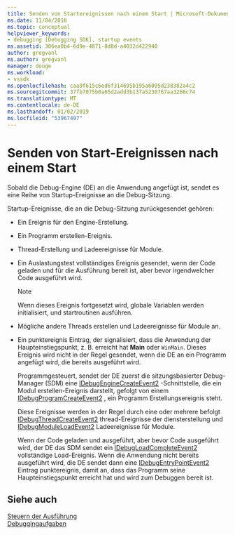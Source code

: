 ```yaml
---
title: Senden von Startereignissen nach einem Start | Microsoft-Dokumentation
ms.date: 11/04/2016
ms.topic: conceptual
helpviewer_keywords:
- debugging [Debugging SDK], startup events
ms.assetid: 306ea0b4-6d9e-4871-8d8d-a4032d422940
author: gregvanl
ms.author: gregvanl
manager: douge
ms.workload:
- vssdk
ms.openlocfilehash: caa9f615c6ed6f314695b195a6095d238382a4c2
ms.sourcegitcommit: 37fb7075b0a65d2add3b137a5230767aa3266c74
ms.translationtype: MT
ms.contentlocale: de-DE
ms.lasthandoff: 01/02/2019
ms.locfileid: "53967497"
---
```

# <a name="send-startup-events-after-a-launch"></a>Senden von Start-Ereignissen nach einem Start
Sobald die Debug-Engine (DE) an die Anwendung angefügt ist, sendet es eine Reihe von Startup-Ereignisse an die Debug-Sitzung.  
  
 Startup-Ereignisse, die an die Debug-Sitzung zurückgesendet gehören:  
  
- Ein Ereignis für den Engine-Erstellung.  
  
- Ein Programm erstellen-Ereignis.  
  
- Thread-Erstellung und Ladeereignisse für Module.  
  
- Ein Auslastungstest vollständiges Ereignis gesendet, wenn der Code geladen und für die Ausführung bereit ist, aber bevor irgendwelcher Code ausgeführt wird. 
  
  > [!NOTE]
  >  Wenn dieses Ereignis fortgesetzt wird, globale Variablen werden initialisiert, und startroutinen ausführen.  
  
- Mögliche andere Threads erstellen und Ladeereignisse für Module an.  
  
- Ein punktereignis Eintrag, der signalisiert, dass die Anwendung der Haupteinstiegspunkt, z. B. erreicht hat **Main** oder `WinMain`. Dieses Ereignis wird nicht in der Regel gesendet, wenn die DE an ein Programm angefügt wird, die bereits ausgeführt wird.  
  
  Programmgesteuert, sendet der DE zuerst die sitzungsbasierter Debug-Manager (SDM) eine [IDebugEngineCreateEvent2](../../extensibility/debugger/reference/idebugenginecreateevent2.md) -Schnittstelle, die ein Modul erstellen-Ereignis darstellt, gefolgt von einem [IDebugProgramCreateEvent2](../../extensibility/debugger/reference/idebugprogramcreateevent2.md) , ein Programm Erstellungsereignis steht.  
  
  Diese Ereignisse werden in der Regel durch eine oder mehrere befolgt [IDebugThreadCreateEvent2](../../extensibility/debugger/reference/idebugthreadcreateevent2.md) thread-Ereignisse der diensterstellung und [IDebugModuleLoadEvent2](../../extensibility/debugger/reference/idebugmoduleloadevent2.md) Ladeereignisse für Module.  
  
  Wenn der Code geladen und ausgeführt, aber bevor Code ausgeführt wird, der DE das SDM sendet ein [IDebugLoadCompleteEvent2](../../extensibility/debugger/reference/idebugloadcompleteevent2.md) vollständige Load-Ereignis. Wenn die Anwendung nicht bereits ausgeführt wird, die DE sendet dann eine [IDebugEntryPointEvent2](../../extensibility/debugger/reference/idebugentrypointevent2.md) Eintrag punktereignis, damit an, dass das Programm seine Haupteinstiegspunkt erreicht hat und wird zum Debuggen bereit ist.  
  
## <a name="see-also"></a>Siehe auch  
 [Steuern der Ausführung](../../extensibility/debugger/control-of-execution.md)   
 [Debuggingaufgaben](../../extensibility/debugger/debugging-tasks.md)
